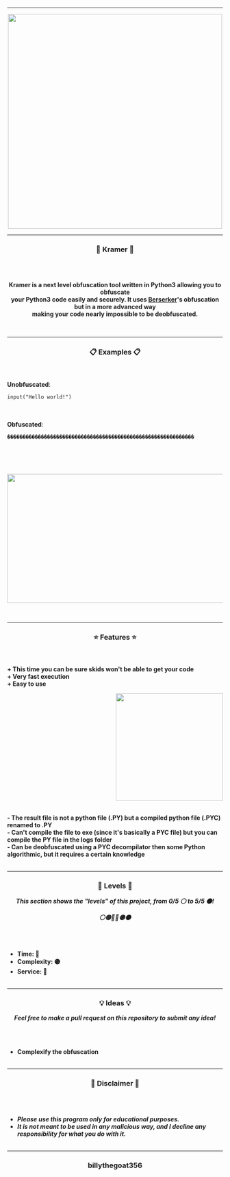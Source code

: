 -----

<p align="center">
<img src="https://repository-images.githubusercontent.com/416417012/341bc39d-cabd-4bff-8702-d84b1b8cbe0e", width="500", height="500">
</p>

-----

### <p align="center">🐸 Kramer 🐸</p>

<br><br>
<p align="center">
<strong>
Kramer is a next level obfuscation tool written in Python3 allowing you to obfuscate
<br>
your Python3 code easily and securely. It uses <a href="https://github.com/MattSWTZ/Berserker">Berserker</a>'s obfuscation but in a more advanced way
<br>
making your code nearly impossible to be deobfuscated.
</strong>
</p>
<br>

-----

### <p align="center">📋 Examples 📋</p>

<br><br>
**Unobfuscated**:<br>
```python3
input("Hello world!")
```
<br><br>
**Obfuscated**:<br>
```python3
�������������������������������������������������������������
```
<br><br><br>
<p align="center">
<img src="https://cdn.discordapp.com/attachments/892840615732195340/904851557311455252/unknown.png" width="850", height="300">
</p>
<br>

-----

### <p align="center">⭐ Features ⭐</p>

<br><br>
<strong>+ This time you can be sure skids won't be able to get your code</strong>
<br>
<strong>+ Very fast execution</strong>
<br>
<strong>+ Easy to use</strong>
<br>

<p align="right">
<img src="https://repository-images.githubusercontent.com/416417012/341bc39d-cabd-4bff-8702-d84b1b8cbe0e" width="250", height="250">
</p>

<br>
<strong>- The result file is not a python file (.PY) but a compiled python file (.PYC) renamed to .PY</strong>
<br>
<strong>- Can't compile the file to exe (since it's basically a PYC file) but you can compile the PY file in the logs folder</strong>
<br>
<strong>- Can be deobfuscated using a PYC decompilator then some Python algorithmic, but it requires a certain knowledge</strong>
<br><br>

-----

### <p align="center">🎯 Levels 🎯</p>

<p align="center"><strong><i>This section shows the "levels" of this project, from 0/5 ⚪ to 5/5 ⚫!</i></strong</p>
<p align="center"><strong><i>⚪🟢🔵🔴🟣⚫</i></strong</p>

<br><br>
* Time: 🔴
* Complexity: 🟣
* Service: 🔴
<br><br>

-----

### <p align="center">💡 Ideas 💡</p>

<p align="center"><strong><i>Feel free to make a pull request on this repository to submit any idea!</i></strong</p>

<br><br>
* Complexify the obfuscation
<br><br>
  
-----

### <p align="center">📌 Disclaimer 📌</p>

<br><br>
* ***Please use this program only for educational purposes.***
* ***It is not meant to be used in any malicious way, and I decline any responsibility for what you do with it.***
<br><br>

-----

### <p align="center">billythegoat356</p>

